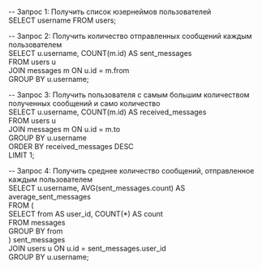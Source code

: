 -- Запрос 1: Получить список юзернеймов пользователей\
SELECT username FROM users;

-- Запрос 2: Получить количество отправленных сообщений каждым пользователем\
SELECT u.username, COUNT(m.id) AS sent_messages\
FROM users u\
JOIN messages m ON u.id = m.from\
GROUP BY u.username;

-- Запрос 3: Получить пользователя с самым большим количеством полученных сообщений и само количество\
SELECT u.username, COUNT(m.id) AS received_messages\
FROM users u\
JOIN messages m ON u.id = m.to\
GROUP BY u.username\
ORDER BY received_messages DESC\
LIMIT 1;

-- Запрос 4: Получить среднее количество сообщений, отправленное каждым пользователем\
SELECT u.username, AVG(sent_messages.count) AS average_sent_messages\
FROM (\
    SELECT from AS user_id, COUNT(*) AS count\
    FROM messages\
    GROUP BY from\
) sent_messages\
JOIN users u ON u.id = sent_messages.user_id\
GROUP BY u.username;
